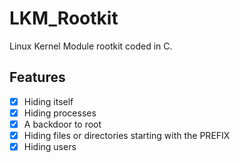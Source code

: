 # LKM_Rootkit

Linux Kernel Module rootkit coded in C.

## Features
- [x] Hiding itself
- [x] Hiding processes
- [x] A backdoor to root 
- [x] Hiding files or directories starting with the PREFIX
- [x] Hiding users
